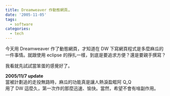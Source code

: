 ```yaml
---
title: Dreamweaver 作動態網頁…
date: '2005-11-05'
tags:
  - software
categories:
  - tech
---
```

今天用 Dreamweaver 作了動態網頁，才知道在 DW 下寫網頁程式是多麼麻瓜的一件事情。就跟使用 eclipse 的掙扎一樣，到底是要追求方便？還是要親手撰寫？  
  
我看就先試試當笨蛋的感覺好了。  
  
**2005/11/7 update**  
當被計劃追的走投無路時，麻瓜的功能真是讓人熱淚盈眶阿 Q\_Q  
用了 DW 這麼久，第一次作的那麼迅速、愉快。當然，希望不會有啥副作用。